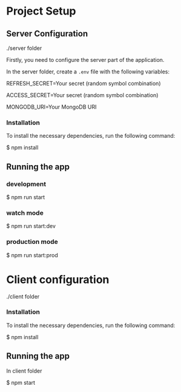 # Project Setup

## Server Configuration

./server folder

Firstly, you need to configure the server part of the application.

In the server folder, create a `.env` file with the following variables:

REFRESH_SECRET=Your secret (random symbol combination)

ACCESS_SECRET=Your secret (random symbol combination)

MONGODB_URI=Your MongoDB URI

### Installation

To install the necessary dependencies, run the following command:

$ npm install


## Running the app

### development
$ npm run start

### watch mode
$ npm run start:dev

### production mode
$ npm run start:prod


# Client configuration

./client folder

### Installation

To install the necessary dependencies, run the following command:

$ npm install

## Running the app

In client folder

$ npm start




